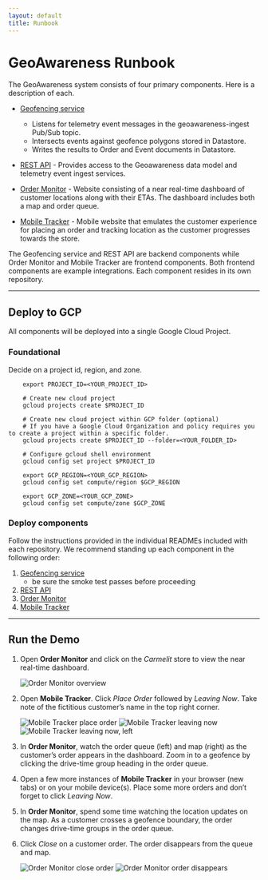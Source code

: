 ```yaml
---
layout: default
title: Runbook
---
```


# GeoAwareness Runbook

The GeoAwareness system consists of four primary components. Here is a description of each.

- [Geofencing service](https://gitlab.com/woolpert/cloud/demos/geoawareness/geoawareness-geofencing)

  - Listens for telemetry event messages in the geoawareness-ingest Pub/Sub topic.
  - Intersects events against geofence polygons stored in Datastore.
  - Writes the results to Order and Event documents in Datastore.

- [REST API](https://gitlab.com/woolpert/cloud/demos/geoawareness/geoawareness-api) - Provides access to the Geoawareness data model and telemetry event ingest services.

- [Order Monitor](https://gitlab.com/woolpert/cloud/demos/geoawareness/geoawareness-order-monitor) - Website consisting of a near real-time dashboard of customer locations along with their ETAs. The dashboard includes both a map and order queue.

- [Mobile Tracker](https://gitlab.com/woolpert/cloud/demos/geoawareness/geoawareness-mobile-tracker) - Mobile website that emulates the customer experience for placing an order and tracking location as the customer progresses towards the store.

The Geofencing service and REST API are backend components while Order Monitor and Mobile Tracker are frontend components. Both frontend components are example integrations. Each component resides in its own repository.

---

## Deploy to GCP

All components will be deployed into a single Google Cloud Project.

### Foundational

Decide on a project id, region, and zone.

```
    export PROJECT_ID=<YOUR_PROJECT_ID>

    # Create new cloud project
    gcloud projects create $PROJECT_ID

    # Create new cloud project within GCP folder (optional)
    # If you have a Google Cloud Organization and policy requires you to create a project within a specific folder.
    gcloud projects create $PROJECT_ID --folder=<YOUR_FOLDER_ID>

    # Configure gcloud shell environment
    gcloud config set project $PROJECT_ID

    export GCP_REGION=<YOUR_GCP_REGION>
    gcloud config set compute/region $GCP_REGION

    export GCP_ZONE=<YOUR_GCP_ZONE>
    gcloud config set compute/zone $GCP_ZONE
```

### Deploy components

Follow the instructions provided in the individual READMEs included with each repository. We recommend standing up each component in the following order:

1. [Geofencing service](https://gitlab.com/woolpert/cloud/demos/geoawareness/geoawareness-geofencing)
   - be sure the smoke test passes before proceeding
1. [REST API](https://gitlab.com/woolpert/cloud/demos/geoawareness/geoawareness-api)
1. [Order Monitor](https://gitlab.com/woolpert/cloud/demos/geoawareness/geoawareness-order-monitor)
1. [Mobile Tracker](https://gitlab.com/woolpert/cloud/demos/geoawareness/geoawareness-mobile-tracker)

---

## Run the Demo

1. Open **Order Monitor** and click on the _Carmelit_ store to view the near real-time dashboard.

   <img class="order-monitor-img" alt="Order Monitor overview" src="./assets/img/order-monitor.png">

2. Open **Mobile Tracker**. Click _Place Order_ followed by _Leaving Now_. Take note of the fictitious customer’s name in the top right corner.

    <div>
        <img class="mobile-tracker-img" alt="Mobile Tracker place order" src="./assets/img/place-order.png">
        <img class="mobile-tracker-img" alt="Mobile Tracker leaving now" src="./assets/img/leaving-now.png">
        <img class="mobile-tracker-img" alt="Mobile Tracker leaving now, left" src="./assets/img/leaving-now-left.png">
    </div>

3. In **Order Monitor**, watch the order queue (left) and map (right) as the customer’s order appears in the dashboard. Zoom in to a geofence by clicking the drive-time group heading in the order queue.

4. Open a few more instances of **Mobile Tracker** in your browser (new tabs) or on your mobile device(s). Place some more orders and don’t forget to click _Leaving Now_.

5. In **Order Monitor**, spend some time watching the location updates on the map. As a customer crosses a geofence boundary, the order changes drive-time groups in the order queue.

6. Click _Close_ on a customer order. The order disappears from the queue and map.

   <img alt="Order Monitor close order" src="./assets/img/close-order.png">

   <img class="order-monitor-img" alt="Order Monitor order disappears" src="./assets/img/order-disappears.png">
